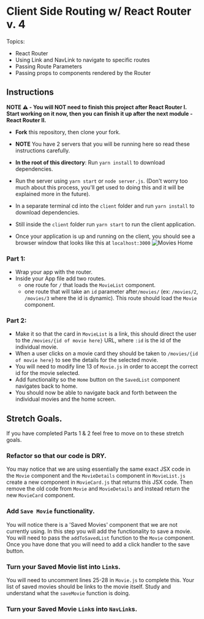 # Client Side Routing w/ React Router v. 4

Topics:

* React Router
* Using Link and NavLink to navigate to specific routes
* Passing Route Parameters
* Passing props to components rendered by the Router

## Instructions

**NOTE ⚠️ - You will NOT need to finish this project after React Router I. Start working on it now, then you can finish it up after the next module - React Router II.**

* **Fork** this repository, then clone your fork.
* **NOTE** You have 2 servers that you will be running here so read these instructions carefully.
* **In the root of this directory**: Run `yarn install` to download dependencies.
* Run the server using `yarn start` or `node server.js`. (Don't worry too much about this process, you'll get used to doing this and it will be explained more in the future).
* In a separate terminal cd into the `client` folder and run `yarn install` to download dependencies.
* Still inside the `client` folder run `yarn start` to run the client application.

* Once your application is up and running on the client, you should see a browser window that looks like this at `localhost:3000`
  ![Movies Home](https://ibin.co/3xhmmHVl9BKF.png)

### Part 1:

* Wrap your app with the router.
* Inside your App file add two routes.
  * one route for `/` that loads the `MovieList` component.
  * one route that will take an `id` parameter after`/movies/` (ex: `/movies/2`, `/movies/3` where the id is dynamic). This route should load the `Movie` component.

### Part 2:
* Make it so that the card in `MovieList` is a link, this should direct the user to the `/movies/{id of movie here}` URL, where `:id` is the id of the individual movie.
* When a user clicks on a movie card they should be taken to `/movies/{id of movie here}` to see the details for the selected movie.
* You will need to modify line 13 of `Movie.js` in order to accept the correct id for the movie selected.
* Add functionality so the `Home` button on the `SavedList` component navigates back to home.
* You should now be able to navigate back and forth between the individual movies and the home screen.


## Stretch Goals.

If you have completed Parts 1 & 2 feel free to move on to these stretch goals.

### Refactor so that our code is DRY.

You may notice that we are using essentially the same exact JSX code in the `Movie` component and the `MovieDetails` component in `MovieList.js` create a new component in `MovieCard.js` that returns this JSX code. Then remove the old code from `Movie` and `MovieDetails` and instead return the new `MovieCard` component.

### Add `Save Movie` functionality.

You will notice there is a 'Saved Movies' component that we are not currently using. In this step you will add the functionality to save a movie. You will need to pass the `addToSavedList` function to the `Movie` component. Once you have done that you will need to add a click handler to the save button.

### Turn your Saved Movie list into `Link`s.

You will need to uncomment lines 25-28 in `Movie.js` to complete this. Your list of saved movies should be links to the movie itself. Study and understand what the `saveMovie` function is doing.

### Turn your Saved Movie `Link`s into `NavLink`s.


